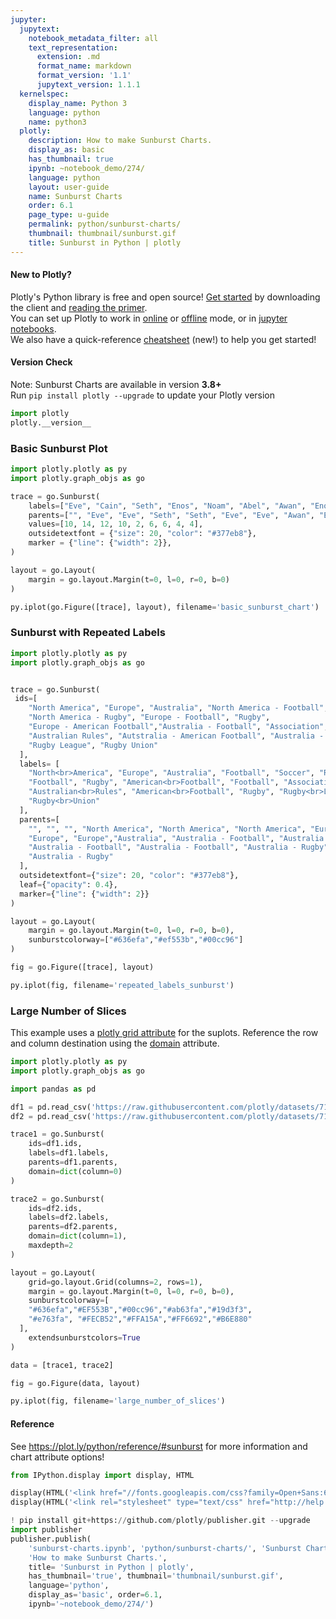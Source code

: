 ```yaml
---
jupyter:
  jupytext:
    notebook_metadata_filter: all
    text_representation:
      extension: .md
      format_name: markdown
      format_version: '1.1'
      jupytext_version: 1.1.1
  kernelspec:
    display_name: Python 3
    language: python
    name: python3
  plotly:
    description: How to make Sunburst Charts.
    display_as: basic
    has_thumbnail: true
    ipynb: ~notebook_demo/274/
    language: python
    layout: user-guide
    name: Sunburst Charts
    order: 6.1
    page_type: u-guide
    permalink: python/sunburst-charts/
    thumbnail: thumbnail/sunburst.gif
    title: Sunburst in Python | plotly
---
```


#### New to Plotly?
Plotly's Python library is free and open source! [Get started](https://plot.ly/python/getting-started/) by downloading the client and [reading the primer](https://plot.ly/python/getting-started/).
<br>You can set up Plotly to work in [online](https://plot.ly/python/getting-started/#initialization-for-online-plotting) or [offline](https://plot.ly/python/getting-started/#initialization-for-offline-plotting) mode, or in [jupyter notebooks](https://plot.ly/python/getting-started/#start-plotting-online).
<br>We also have a quick-reference [cheatsheet](https://images.plot.ly/plotly-documentation/images/python_cheat_sheet.pdf) (new!) to help you get started!



#### Version Check
Note: Sunburst Charts are available in version <b>3.8+</b><br>
Run  `pip install plotly --upgrade` to update your Plotly version



```python
import plotly
plotly.__version__
```

### Basic Sunburst Plot ###

```python
import plotly.plotly as py
import plotly.graph_objs as go

trace = go.Sunburst(
    labels=["Eve", "Cain", "Seth", "Enos", "Noam", "Abel", "Awan", "Enoch", "Azura"],
    parents=["", "Eve", "Eve", "Seth", "Seth", "Eve", "Eve", "Awan", "Eve" ],
    values=[10, 14, 12, 10, 2, 6, 6, 4, 4],
    outsidetextfont = {"size": 20, "color": "#377eb8"},
    marker = {"line": {"width": 2}},
)

layout = go.Layout(
    margin = go.layout.Margin(t=0, l=0, r=0, b=0)
)

py.iplot(go.Figure([trace], layout), filename='basic_sunburst_chart')
```

### Sunburst with Repeated Labels

```python
import plotly.plotly as py
import plotly.graph_objs as go


trace = go.Sunburst(
 ids=[
    "North America", "Europe", "Australia", "North America - Football", "Soccer",
    "North America - Rugby", "Europe - Football", "Rugby",
    "Europe - American Football","Australia - Football", "Association",
    "Australian Rules", "Autstralia - American Football", "Australia - Rugby",
    "Rugby League", "Rugby Union"
  ],
  labels= [
    "North<br>America", "Europe", "Australia", "Football", "Soccer", "Rugby",
    "Football", "Rugby", "American<br>Football", "Football", "Association",
    "Australian<br>Rules", "American<br>Football", "Rugby", "Rugby<br>League",
    "Rugby<br>Union"
  ],
  parents=[
    "", "", "", "North America", "North America", "North America", "Europe",
    "Europe", "Europe","Australia", "Australia - Football", "Australia - Football",
    "Australia - Football", "Australia - Football", "Australia - Rugby",
    "Australia - Rugby"
  ],
  outsidetextfont={"size": 20, "color": "#377eb8"},
  leaf={"opacity": 0.4},
  marker={"line": {"width": 2}}
)

layout = go.Layout(
    margin = go.layout.Margin(t=0, l=0, r=0, b=0),
    sunburstcolorway=["#636efa","#ef553b","#00cc96"]
)

fig = go.Figure([trace], layout)

py.iplot(fig, filename='repeated_labels_sunburst')
```

### Large Number of Slices
This example uses a [plotly grid attribute](https://plot.ly/python/reference/#layout-grid) for the suplots. Reference the row and column destination using the [domain](https://plot.ly/python/reference/#sunburst-domain) attribute.

```python
import plotly.plotly as py
import plotly.graph_objs as go

import pandas as pd

df1 = pd.read_csv('https://raw.githubusercontent.com/plotly/datasets/718417069ead87650b90472464c7565dc8c2cb1c/sunburst-coffee-flavors-complete.csv')
df2 = pd.read_csv('https://raw.githubusercontent.com/plotly/datasets/718417069ead87650b90472464c7565dc8c2cb1c/coffee-flavors.csv')

trace1 = go.Sunburst(
    ids=df1.ids,
    labels=df1.labels,
    parents=df1.parents,
    domain=dict(column=0)
)

trace2 = go.Sunburst(
    ids=df2.ids,
    labels=df2.labels,
    parents=df2.parents,
    domain=dict(column=1),
    maxdepth=2
)

layout = go.Layout(
    grid=go.layout.Grid(columns=2, rows=1),
    margin = go.layout.Margin(t=0, l=0, r=0, b=0),
    sunburstcolorway=[
    "#636efa","#EF553B","#00cc96","#ab63fa","#19d3f3",
    "#e763fa", "#FECB52","#FFA15A","#FF6692","#B6E880"
  ],
    extendsunburstcolors=True
)

data = [trace1, trace2]

fig = go.Figure(data, layout)

py.iplot(fig, filename='large_number_of_slices')
```

#### Reference
See https://plot.ly/python/reference/#sunburst for more information and chart attribute options!

```python
from IPython.display import display, HTML

display(HTML('<link href="//fonts.googleapis.com/css?family=Open+Sans:600,400,300,200|Inconsolata|Ubuntu+Mono:400,700" rel="stylesheet" type="text/css" />'))
display(HTML('<link rel="stylesheet" type="text/css" href="http://help.plot.ly/documentation/all_static/css/ipython-notebook-custom.css">'))

! pip install git+https://github.com/plotly/publisher.git --upgrade
import publisher
publisher.publish(
    'sunburst-charts.ipynb', 'python/sunburst-charts/', 'Sunburst Charts',
    'How to make Sunburst Charts.',
    title= 'Sunburst in Python | plotly',
    has_thumbnail='true', thumbnail='thumbnail/sunburst.gif',
    language='python',
    display_as='basic', order=6.1,
    ipynb='~notebook_demo/274/')
```

```python

```
